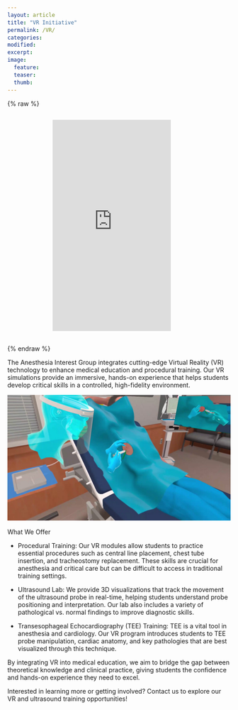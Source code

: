 ```yaml
---
layout: article
title: "VR Initiative"
permalink: /VR/
categories: 
modified:
excerpt:
image:
  feature:
  teaser:
  thumb:
---
```


{% raw %}
<div style="max-width: 300px; margin: 2em auto;">
  <iframe
    src="https://www.facebook.com/plugins/video.php?height=476&href=https%3A%2F%2Fwww.facebook.com%2FHenryFordHealth%2Fvideos%2F27910568521891560%2F&show_text=false&width=267&t=0"
    width="267"
    height="476"
    style="border:none;overflow:hidden"
    scrolling="no"
    frameborder="0"
    allowfullscreen="true"
    allow="autoplay; clipboard-write; encrypted-media; picture-in-picture; web-share">
  </iframe>
</div>
{% endraw %}




The Anesthesia Interest Group integrates cutting-edge Virtual Reality (VR) technology to enhance medical education and procedural training. Our VR simulations provide an immersive, hands-on experience that helps students develop critical skills in a controlled, high-fidelity environment.


![screenshot of Skinny Bones](/images/VR-image.jpg)



What We Offer

- Procedural Training: Our VR modules allow students to practice essential procedures such as central line placement, chest tube insertion, and tracheostomy replacement. These skills are crucial for anesthesia and critical care but can be difficult to access in traditional training settings.

- Ultrasound Lab: We provide 3D visualizations that track the movement of the ultrasound probe in real-time, helping students understand probe positioning and interpretation. Our lab also includes a variety of pathological vs. normal findings to improve diagnostic skills.

- Transesophageal Echocardiography (TEE) Training: TEE is a vital tool in anesthesia and cardiology. Our VR program introduces students to TEE probe manipulation, cardiac anatomy, and key pathologies that are best visualized through this technique.


By integrating VR into medical education, we aim to bridge the gap between theoretical knowledge and clinical practice, giving students the confidence and hands-on experience they need to excel.


Interested in learning more or getting involved? Contact us to explore our VR and ultrasound training opportunities!


